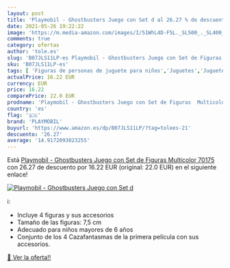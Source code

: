 ```yaml
---
layout: post
title: 'Playmobil - Ghostbusters Juego con Set d al 26.27 % de descuento'
date: 2021-05-26 19:22:22
image: 'https://m.media-amazon.com/images/I/51WhL4D-F5L._SL500_._SL400_.jpg'
comments: true
category: ofertas
author: 'tole.es'
slug: 'B07JLS11LP-es Playmobil - Ghostbusters Juego con Set de Figuras...'
sku: 'B07JLS11LP-es'
tags: [ 'Figuras de personas de juguete para niños','Juguetes','Juguetes y juegos','Muñecos y figuras','playmobil', ]
actualPrice: 16.22 EUR
currency: EUR
price: 16.22
comparePrice: 22.0 EUR
prodname: 'Playmobil - Ghostbusters Juego con Set de Figuras  Multicolor  70175 '
country: 'es'
flag: '🇪🇸'
brand: 'PLAYMOBIL'
buyurl: 'https://www.amazon.es/dp/B07JLS11LP/?tag=tolees-21'
descuento: '26.27'
average: '14.9172093023255'
---
```


Está [Playmobil - Ghostbusters Juego con Set de Figuras  Multicolor  70175 ](https://www.amazon.es/dp/B07JLS11LP/?tag=tolees-21) con 26.27 de descuento por 16.22 EUR (original: 22.0 EUR) en el siguiente enlace!

[![Playmobil - Ghostbusters Juego con Set d](https://m.media-amazon.com/images/I/51WhL4D-F5L._SL500_._SL400_.jpg)](https://www.amazon.es/dp/B07JLS11LP/?tag=tolees-21)

ℹ️:

- Incluye 4 figuras y sus accesorios
- Tamaño de las figuras: 7,5 cm
- Adecuado para niños mayores de 6 años
- Conjunto de los 4 Cazafantasmas de la primera película con sus accesorios.

[🛒 Ver la oferta!!](https://www.amazon.es/dp/B07JLS11LP/?tag=tolees-21)
